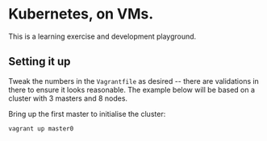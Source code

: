 # Kubernetes, on VMs.

This is a learning exercise and development playground.

## Setting it up

Tweak the numbers in the `Vagrantfile` as desired -- there are validations in there to ensure it looks reasonable. The example below will be based on a cluster with 3 masters and 8 nodes.

Bring up the first master to initialise the cluster:

```console
vagrant up master0
```

